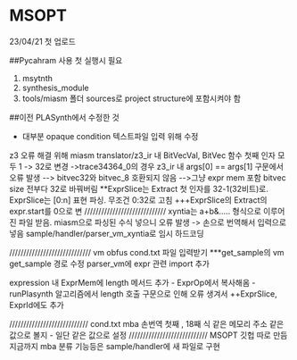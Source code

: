 # MSOPT

23/04/21 첫 업로드

##Pycahram 사용
첫 실행시 필요
1. msytnth
2. synthesis_module
3. tools/miasm
폴더 sources로 project structure에 포함시켜야 함 


##이전 PLASynth에서 수정한 것
  - 대부분 opaque condition 텍스트파일 입력 위해 수정


z3 오류 해결 위해 miasm translator/z3_ir 내 BitVecVal, BitVec 함수 첫째 인자 모두 1 -> 32로 변경
->trace34364_0의 경우 z3_ir 내 args[0] == args[1] 구문에서 오류 발생
  --> bitvec32와 bitvec_8 호환되지 않음
    -->그냥 expr mem 포함 bitvec size 전부다 32로 바꿔버림
		**ExprSlice는 Extract 첫 인자를 32-1(32비트)로.
			ExprSlice는 [0:n] 표현 파싱. 무조건 0:32로 고침
			+++ExprSlice의 Extract의 expr.start를 0으로 변
/////////////////////////////
xyntia는 a+b&..... 형식으로 이루어진 파일 받음. miasm으로 파싱된 수식 넣으니 오류 발생 -> 손으로 번역해서 입력으로 넣음
sample/handler/parser_vm_xyntia로 임시 하드코딩

/////////////////////////////
vm obfus cond.txt 파일 입력받기
***get_sample의 vm get_sample 경로 수정
	parser_vm에 expr 관련 import 추가

expression 내 ExprMem에 length 메서드 추가 - ExprOp에서 복사해옴
	-runPlasynth 알고리즘에서 length 호출 구문으로 인해 오류 생겨서
++ExprSlice, ExprId에도 추가

////////////////////////////
cond.txt mba 손번역
첫째 , 18째 식 같은 메모리 주소 같은 값으로 볼지 - 일단 같은 값으로 설정
////////////////////////////
MSOPT 깃헙 따로 만듬
지금까지 mba 분류 기능등은 sample/handler에 새 파일로 구현
